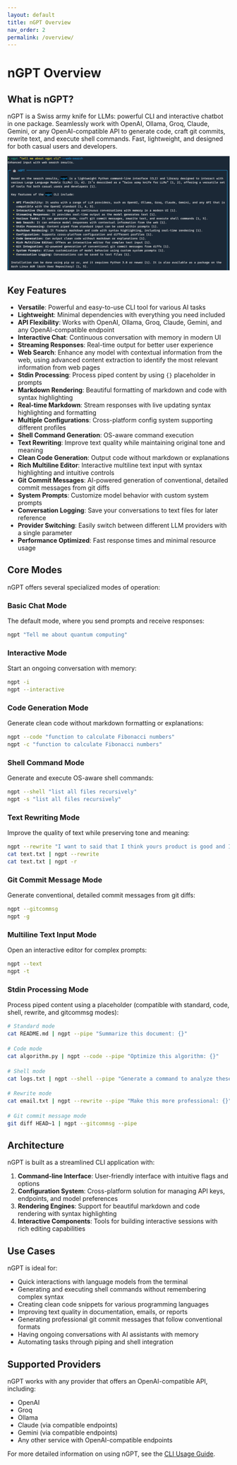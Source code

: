 ```yaml
---
layout: default
title: nGPT Overview
nav_order: 2
permalink: /overview/
---
```


# nGPT Overview

## What is nGPT?

nGPT is a Swiss army knife for LLMs: powerful CLI and interactive chatbot in one package. Seamlessly work with OpenAI, Ollama, Groq, Claude, Gemini, or any OpenAI-compatible API to generate code, craft git commits, rewrite text, and execute shell commands. Fast, lightweight, and designed for both casual users and developers.

![ngpt-w-self](https://raw.githubusercontent.com/nazdridoy/ngpt/main/previews/ngpt-w-self.png)

## Key Features

- **Versatile**: Powerful and easy-to-use CLI tool for various AI tasks
- **Lightweight**: Minimal dependencies with everything you need included
- **API Flexibility**: Works with OpenAI, Ollama, Groq, Claude, Gemini, and any OpenAI-compatible endpoint
- **Interactive Chat**: Continuous conversation with memory in modern UI
- **Streaming Responses**: Real-time output for better user experience
- **Web Search**: Enhance any model with contextual information from the web, using advanced content extraction to identify the most relevant information from web pages
- **Stdin Processing**: Process piped content by using `{}` placeholder in prompts
- **Markdown Rendering**: Beautiful formatting of markdown and code with syntax highlighting
- **Real-time Markdown**: Stream responses with live updating syntax highlighting and formatting
- **Multiple Configurations**: Cross-platform config system supporting different profiles
- **Shell Command Generation**: OS-aware command execution
- **Text Rewriting**: Improve text quality while maintaining original tone and meaning
- **Clean Code Generation**: Output code without markdown or explanations
- **Rich Multiline Editor**: Interactive multiline text input with syntax highlighting and intuitive controls
- **Git Commit Messages**: AI-powered generation of conventional, detailed commit messages from git diffs
- **System Prompts**: Customize model behavior with custom system prompts
- **Conversation Logging**: Save your conversations to text files for later reference
- **Provider Switching**: Easily switch between different LLM providers with a single parameter
- **Performance Optimized**: Fast response times and minimal resource usage

## Core Modes

nGPT offers several specialized modes of operation:

### Basic Chat Mode
The default mode, where you send prompts and receive responses:
```bash
ngpt "Tell me about quantum computing"
```

### Interactive Mode
Start an ongoing conversation with memory:
```bash
ngpt -i
ngpt --interactive
```

### Code Generation Mode
Generate clean code without markdown formatting or explanations:
```bash
ngpt --code "function to calculate Fibonacci numbers"
ngpt -c "function to calculate Fibonacci numbers"
```

### Shell Command Mode
Generate and execute OS-aware shell commands:
```bash
ngpt --shell "list all files recursively"
ngpt -s "list all files recursively"
```

### Text Rewriting Mode
Improve the quality of text while preserving tone and meaning:
```bash
ngpt --rewrite "I want to said that I think yours product is good and I like it Alot."
cat text.txt | ngpt --rewrite
cat text.txt | ngpt -r
```

### Git Commit Message Mode
Generate conventional, detailed commit messages from git diffs:
```bash
ngpt --gitcommsg
ngpt -g
```

### Multiline Text Input Mode
Open an interactive editor for complex prompts:
```bash
ngpt --text
ngpt -t
```

### Stdin Processing Mode
Process piped content using a placeholder (compatible with standard, code, shell, rewrite, and gitcommsg modes):
```bash
# Standard mode
cat README.md | ngpt --pipe "Summarize this document: {}"

# Code mode
cat algorithm.py | ngpt --code --pipe "Optimize this algorithm: {}"

# Shell mode
cat logs.txt | ngpt --shell --pipe "Generate a command to analyze these logs: {}"

# Rewrite mode 
cat email.txt | ngpt --rewrite --pipe "Make this more professional: {}"

# Git commit message mode
git diff HEAD~1 | ngpt --gitcommsg --pipe
```

## Architecture

nGPT is built as a streamlined CLI application with:

1. **Command-line Interface**: User-friendly interface with intuitive flags and options
2. **Configuration System**: Cross-platform solution for managing API keys, endpoints, and model preferences
3. **Rendering Engines**: Support for beautiful markdown and code rendering with syntax highlighting
4. **Interactive Components**: Tools for building interactive sessions with rich editing capabilities

## Use Cases

nGPT is ideal for:

- Quick interactions with language models from the terminal
- Generating and executing shell commands without remembering complex syntax
- Creating clean code snippets for various programming languages
- Improving text quality in documentation, emails, or reports
- Generating professional git commit messages that follow conventional formats
- Having ongoing conversations with AI assistants with memory
- Automating tasks through piping and shell integration

## Supported Providers

nGPT works with any provider that offers an OpenAI-compatible API, including:

- OpenAI
- Groq
- Ollama
- Claude (via compatible endpoints)
- Gemini (via compatible endpoints)
- Any other service with OpenAI-compatible endpoints

For more detailed information on using nGPT, see the [CLI Usage Guide](usage/cli_usage.md). 